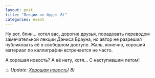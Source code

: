 ```yaml
---
layout: post
title: "Лекции не будет 8("
categories: event
---
```

Ну вот, блин… хотел вас, дорогие друзья, порадовать переводом замечательной лекции Дэниса Брауна, но автор не разрешил публиковать её в свободном доступе. Жаль, конечно, хороший материал по каллиграфии встречается не часто.

А хорошая новость? А её нету, хотя… С наступившим летом!

♨ *Update: [Хорошая новость](https://quillcraft.livejournal.com/2011/05/20/)! 8)*
